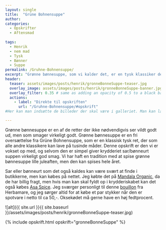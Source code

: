 ```yaml
---
layout: single
title:  "Grüne Bohnensuppe"
author:   
categories: 
  - Opskrifter 
  - Aftensmad 
  
tags: 
  - Henrik
  - nem mad
  - Tysk
  - Bønner
  - Suppe
permalink: /Gruhne-Bohnensuppe/
excerpt: "Grønne bønnesuppe, som vi kalder det, er en tysk klassiker der smager fantastisk!"
header:
  teaser: assets/images/posts/henrik/gronneBonneSuppe-teaser.jpg
  overlay_image: assets/images/posts/henrik/gronneBonneSuppe-banner.jpg
  overlay_filter: 0.35 # same as adding an opacity of 0.5 to a black background
  actions:
    - label: "Direkte til opskriften"
      url: "/Gruhne-Bohnensuppe/#opskrift"
#Her kan man indsætte de billeder der skal være i galleriet. Man kan lave flere gallerier hvis man bare kalder dem noget andet

---
```

Grønne bønnesuppe er en af de retter der ikke nødvendigvis ser vildt godt ud, men som smager virkeligt godt. 
Grønne bønnesuppe er en fri oversættelse fra Grüne Bohnensuppe, som er en klassisk tysk ret, der som alle andre klassikere kan lave på tusinde måder. Denne opskrift er den vi er vokset op med, og selvom den er simpel giver krydderiet sar/bønneurt suppen virkeligt god smag. 
Vi har haft en tradition med at spise grønne bønnesuppe lille juleaften, men den kan spises hele året.

Sar eller bønneurt som det også kaldes kan være svært at finde i butikkerne, men kan købes på nettet. Jeg købte det på [Mandala Organic][sarMandala], da de har billig fragt, men hvis man kan skal fyldt op i krydderiskabet kan det også købes [Asa Spice][sarAsa].
Jeg sværger personligt til denne [bouillon][bouillon] fra Herbamare, og jeg sørger altid for at købe et par stykker når den er spotvare i netto til ca 50,-. Oksekødet må gerne have en høj fedtprocent. 

![alt]({{ site.url }}{{ site.baseurl }}/assets/images/posts/henrik/gronneBonneSuppe-teaser.jpg)

[//]: # (Her kommer galleriet)

{% include opskrift.html opskrift="gronneBonneSuppe" %}




[//]: # (Her kan man lave links der kan bruges i teksten uden at fylde)

[bouillon]: https://www.avogel.dk/shop/products/Herbamare_bouillon.php
[sarMandala]: https://mandala-organic.com/product/sar-bonneurt/
[sarAsa]: https://www.asaspice.dk/sar-hel.html